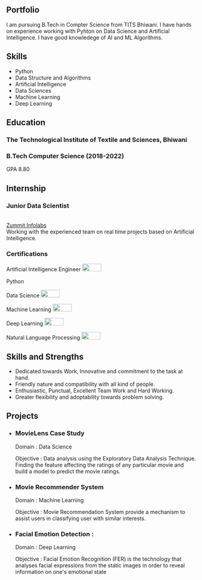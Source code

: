 ## Portfolio

I am pursuing B.Tech in Compter Science from TITS Bhiwani. I have hands on experience working with Pyhton on Data Science and Artificial Intelligence. I have good knowledege of AI and ML Algorithms. 

## Skills

- Python <img src="https://upload.wikimedia.org/wikipedia/commons/c/c3/Python-logo-notext.svg" width="10" height="10">
- Data Structure and Algorithms
- Artificial Intelligence 
- Data Sciences
- Machine Learning
- Deep Learning

## Education
### **The Technological Institute of Textile and Sciences, Bhiwani**
### B.Tech Computer Science (2018-2022)
GPA 8.80 
 
## Internship 
### **Junior Data Scientist**
<br>
<a href="https://zummitlabs.com/">Zummit Infolabs</a>
<br>
Working with the experienced team on real time projects based on Artificial Intelligence.

### Certifications
Artificial Intelligence Engineer <img src="https://upload.wikimedia.org/wikipedia/commons/6/63/Simplilearn_logo.png" width="50" height="20">

Python <img src="https://upload.wikimedia.org/wikipedia/commons/thumb/5/51/IBM_logo.svg/1000px-IBM_logo.svg.png" width="40" height="15"> 
  
Data Science <img src="https://upload.wikimedia.org/wikipedia/commons/6/63/Simplilearn_logo.png" width="50" height="20">
  
Machine Learning  <img src="https://upload.wikimedia.org/wikipedia/commons/6/63/Simplilearn_logo.png" width="50" height="20">
  
Deep Learning <img src="https://upload.wikimedia.org/wikipedia/commons/6/63/Simplilearn_logo.png" width="50" height="20">
  
Natural Language Processing <img src="https://upload.wikimedia.org/wikipedia/commons/6/63/Simplilearn_logo.png" width="50" height="20">

## Skills and Strengths
- Dedicated towards Work, Innovative and commitment to the task at hand.
- Friendly nature and compatibility with all kind of people.
- Enthusiastic, Punctual, Excellent Team Work and Hard Working.
- Greater flexibility and adoptability towards problem solving.

## Projects
- ### MovieLens Case Study
  Domain : Data Science

  Objective : Data analysis using the Exploratory Data Analysis Technique. Finding the feature affecting the ratings of any particular movie and build a       model to predict the movie ratings.
  
- ### Movie Recommender System
  Domain : Machine Learning

  Objective : Movie Recommendation System provide a mechanism to assist users in classifying user with similar interests.
  
- ### Facial Emotion Detection :
  Domain : Deep Learning

  Objective : Facial Emotion Recognition (FER) is the technology that analyses facial expressions from the static images in order to reveal information on     one's emotional state
  

  
  
  
  
  
  
  
  
  
